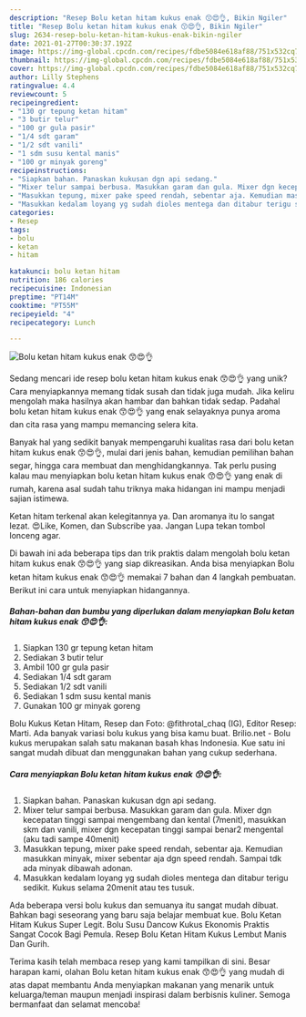```yaml
---
description: "Resep Bolu ketan hitam kukus enak 😙😍👌, Bikin Ngiler"
title: "Resep Bolu ketan hitam kukus enak 😙😍👌, Bikin Ngiler"
slug: 2634-resep-bolu-ketan-hitam-kukus-enak-bikin-ngiler
date: 2021-01-27T00:30:37.192Z
image: https://img-global.cpcdn.com/recipes/fdbe5084e618af88/751x532cq70/bolu-ketan-hitam-kukus-enak-😙😍👌-foto-resep-utama.jpg
thumbnail: https://img-global.cpcdn.com/recipes/fdbe5084e618af88/751x532cq70/bolu-ketan-hitam-kukus-enak-😙😍👌-foto-resep-utama.jpg
cover: https://img-global.cpcdn.com/recipes/fdbe5084e618af88/751x532cq70/bolu-ketan-hitam-kukus-enak-😙😍👌-foto-resep-utama.jpg
author: Lilly Stephens
ratingvalue: 4.4
reviewcount: 5
recipeingredient:
- "130 gr tepung ketan hitam"
- "3 butir telur"
- "100 gr gula pasir"
- "1/4 sdt garam"
- "1/2 sdt vanili"
- "1 sdm susu kental manis"
- "100 gr minyak goreng"
recipeinstructions:
- "Siapkan bahan. Panaskan kukusan dgn api sedang."
- "Mixer telur sampai berbusa. Masukkan garam dan gula. Mixer dgn kecepatan tinggi sampai mengembang dan kental (7menit), masukkan skm dan vanili, mixer dgn kecepatan tinggi sampai benar2 mengental (aku tadi sampe 40menit)"
- "Masukkan tepung, mixer pake speed rendah, sebentar aja. Kemudian masukkan minyak, mixer sebentar aja dgn speed rendah. Sampai tdk ada minyak dibawah adonan."
- "Masukkan kedalam loyang yg sudah dioles mentega dan ditabur terigu sedikit. Kukus selama 20menit atau tes tusuk."
categories:
- Resep
tags:
- bolu
- ketan
- hitam

katakunci: bolu ketan hitam 
nutrition: 186 calories
recipecuisine: Indonesian
preptime: "PT14M"
cooktime: "PT55M"
recipeyield: "4"
recipecategory: Lunch

---
```



![Bolu ketan hitam kukus enak 😙😍👌](https://img-global.cpcdn.com/recipes/fdbe5084e618af88/751x532cq70/bolu-ketan-hitam-kukus-enak-😙😍👌-foto-resep-utama.jpg)

Sedang mencari ide resep bolu ketan hitam kukus enak 😙😍👌 yang unik? Cara menyiapkannya memang tidak susah dan tidak juga mudah. Jika keliru mengolah maka hasilnya akan hambar dan bahkan tidak sedap. Padahal bolu ketan hitam kukus enak 😙😍👌 yang enak selayaknya punya aroma dan cita rasa yang mampu memancing selera kita.

Banyak hal yang sedikit banyak mempengaruhi kualitas rasa dari bolu ketan hitam kukus enak 😙😍👌, mulai dari jenis bahan, kemudian pemilihan bahan segar, hingga cara membuat dan menghidangkannya. Tak perlu pusing kalau mau menyiapkan bolu ketan hitam kukus enak 😙😍👌 yang enak di rumah, karena asal sudah tahu triknya maka hidangan ini mampu menjadi sajian istimewa.

Ketan hitam terkenal akan kelegitannya ya. Dan aromanya itu lo sangat lezat. 😍Like, Komen, dan Subscribe yaa. Jangan Lupa tekan tombol lonceng agar.


Di bawah ini ada beberapa tips dan trik praktis dalam mengolah bolu ketan hitam kukus enak 😙😍👌 yang siap dikreasikan. Anda bisa menyiapkan Bolu ketan hitam kukus enak 😙😍👌 memakai 7 bahan dan 4 langkah pembuatan. Berikut ini cara untuk menyiapkan hidangannya.

<!--inarticleads1-->

##### Bahan-bahan dan bumbu yang diperlukan dalam menyiapkan Bolu ketan hitam kukus enak 😙😍👌:

1. Siapkan 130 gr tepung ketan hitam
1. Sediakan 3 butir telur
1. Ambil 100 gr gula pasir
1. Sediakan 1/4 sdt garam
1. Sediakan 1/2 sdt vanili
1. Sediakan 1 sdm susu kental manis
1. Gunakan 100 gr minyak goreng


Bolu Kukus Ketan Hitam, Resep dan Foto: @fithrotal_chaq (IG), Editor Resep: Marti. Ada banyak variasi bolu kukus yang bisa kamu buat. Brilio.net - Bolu kukus merupakan salah satu makanan basah khas Indonesia. Kue satu ini sangat mudah dibuat dan menggunakan bahan yang cukup sederhana. 

<!--inarticleads2-->

##### Cara menyiapkan Bolu ketan hitam kukus enak 😙😍👌:

1. Siapkan bahan. Panaskan kukusan dgn api sedang.
1. Mixer telur sampai berbusa. Masukkan garam dan gula. Mixer dgn kecepatan tinggi sampai mengembang dan kental (7menit), masukkan skm dan vanili, mixer dgn kecepatan tinggi sampai benar2 mengental (aku tadi sampe 40menit)
1. Masukkan tepung, mixer pake speed rendah, sebentar aja. Kemudian masukkan minyak, mixer sebentar aja dgn speed rendah. Sampai tdk ada minyak dibawah adonan.
1. Masukkan kedalam loyang yg sudah dioles mentega dan ditabur terigu sedikit. Kukus selama 20menit atau tes tusuk.


Ada beberapa versi bolu kukus dan semuanya itu sangat mudah dibuat. Bahkan bagi seseorang yang baru saja belajar membuat kue. Bolu Ketan Hitam Kukus Super Legit. Bolu Susu Dancow Kukus Ekonomis Praktis Sangat Cocok Bagi Pemula. Resep Bolu Ketan Hitam Kukus Lembut Manis Dan Gurih. 

Terima kasih telah membaca resep yang kami tampilkan di sini. Besar harapan kami, olahan Bolu ketan hitam kukus enak 😙😍👌 yang mudah di atas dapat membantu Anda menyiapkan makanan yang menarik untuk keluarga/teman maupun menjadi inspirasi dalam berbisnis kuliner. Semoga bermanfaat dan selamat mencoba!
